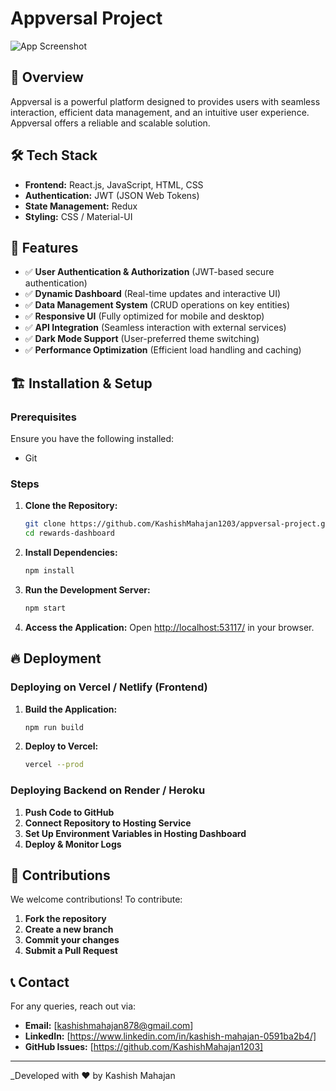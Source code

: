 # Appversal Project

![App Screenshot](https://reward-dashboard12.netlify.app/)

## 🚀 Overview
Appversal is a powerful platform designed to provides users with seamless interaction, efficient data management, and an intuitive user experience. Appversal offers a reliable and scalable solution.

## 🛠️ Tech Stack
- **Frontend:** React.js, JavaScript, HTML, CSS
- **Authentication:** JWT (JSON Web Tokens)
- **State Management:** Redux
- **Styling:** CSS / Material-UI

## 📌 Features
- ✅ **User Authentication & Authorization** (JWT-based secure authentication)
- ✅ **Dynamic Dashboard** (Real-time updates and interactive UI)
- ✅ **Data Management System** (CRUD operations on key entities)
- ✅ **Responsive UI** (Fully optimized for mobile and desktop)
- ✅ **API Integration** (Seamless interaction with external services)
- ✅ **Dark Mode Support** (User-preferred theme switching)
- ✅ **Performance Optimization** (Efficient load handling and caching)

## 🏗️ Installation & Setup
### Prerequisites
Ensure you have the following installed:
- Git

### Steps
1. **Clone the Repository:**
   ```sh
   git clone https://github.com/KashishMahajan1203/appversal-project.git
   cd rewards-dashboard
   ```
2. **Install Dependencies:**
   ```sh
   npm install
   ```

3. **Run the Development Server:**
   ```sh
   npm start
   ```
4. **Access the Application:**
   Open [http://localhost:53117/](http://localhost:53117/) in your browser.



## 🔥 Deployment
### Deploying on Vercel / Netlify (Frontend)
1. **Build the Application:**
   ```sh
   npm run build
   ```
2. **Deploy to Vercel:**
   ```sh
   vercel --prod
   ```

### Deploying Backend on Render / Heroku
1. **Push Code to GitHub**
2. **Connect Repository to Hosting Service**
3. **Set Up Environment Variables in Hosting Dashboard**
4. **Deploy & Monitor Logs**

## 🙌 Contributions
We welcome contributions! To contribute:
1. **Fork the repository**
2. **Create a new branch**
3. **Commit your changes**
4. **Submit a Pull Request**

## 📞 Contact
For any queries, reach out via:
- **Email:** [kashishmahajan878@gmail.com]
- **LinkedIn:** [https://www.linkedin.com/in/kashish-mahajan-0591ba2b4/]
- **GitHub Issues:** [https://github.com/KashishMahajan1203]

---
_Developed with ❤️ by Kashish Mahajan 
